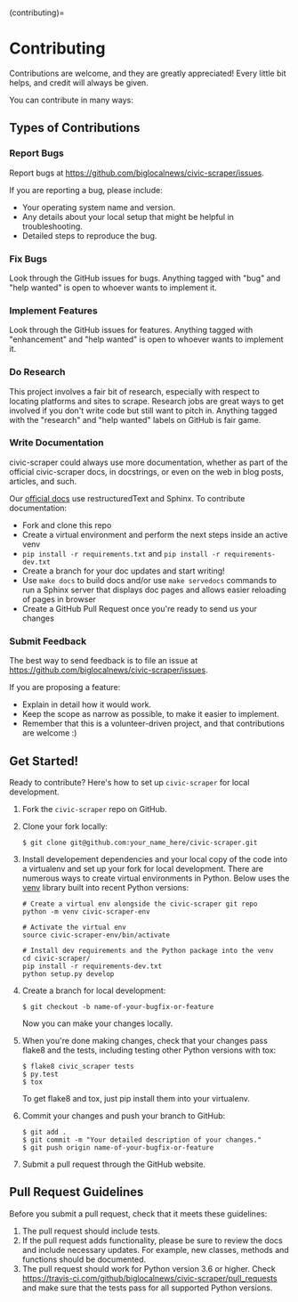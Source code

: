 ```{highlight} shell
```

(contributing)=

# Contributing

Contributions are welcome, and they are greatly appreciated! Every
little bit helps, and credit will always be given.

You can contribute in many ways:

## Types of Contributions

### Report Bugs

Report bugs at <https://github.com/biglocalnews/civic-scraper/issues>.

If you are reporting a bug, please include:

- Your operating system name and version.
- Any details about your local setup that might be helpful in troubleshooting.
- Detailed steps to reproduce the bug.

### Fix Bugs

Look through the GitHub issues for bugs. Anything tagged with "bug"
and "help wanted" is open to whoever wants to implement it.

### Implement Features

Look through the GitHub issues for features. Anything tagged with "enhancement"
and "help wanted" is open to whoever wants to implement it.

### Do Research

This project involves a fair bit of research, especially with respect to locating
platforms and sites to scrape. Research jobs are great ways to get involved if
you don't write code but still want to pitch in. Anything tagged
with the "research" and "help wanted" labels on GitHub is fair game.

### Write Documentation

civic-scraper could always use more documentation, whether as part of the
official civic-scraper docs, in docstrings, or even on the web in blog posts,
articles, and such.

Our [official docs] use restructuredText and Sphinx. To contribute documentation:

- Fork and clone this repo
- Create a virtual environment and perform the next steps inside an active venv
- `pip install -r requirements.txt` and `pip install -r requirements-dev.txt`
- Create a branch for your doc updates and start writing!
- Use `make docs` to build docs and/or use `make servedocs` commands to run a
  Sphinx server that displays doc pages and allows easier reloading of pages in browser
- Create a GitHub Pull Request once you're ready to send us your changes

### Submit Feedback

The best way to send feedback is to file an issue at <https://github.com/biglocalnews/civic-scraper/issues>.

If you are proposing a feature:

- Explain in detail how it would work.
- Keep the scope as narrow as possible, to make it easier to implement.
- Remember that this is a volunteer-driven project, and that contributions
  are welcome :)

## Get Started!

Ready to contribute? Here's how to set up `civic-scraper` for local development.

1. Fork the `civic-scraper` repo on GitHub.

2. Clone your fork locally:

   ```
   $ git clone git@github.com:your_name_here/civic-scraper.git
   ```

3. Install developement dependencies and your local copy of the code
   into a virtualenv and set up your fork for local development.
   There are numerous ways to create virtual environments in Python.
   Below uses the [venv] library built into recent Python versions:

   ```
   # Create a virtual env alongside the civic-scraper git repo
   python -m venv civic-scraper-env

   # Activate the virtual env
   source civic-scraper-env/bin/activate

   # Install dev requirements and the Python package into the venv
   cd civic-scraper/
   pip install -r requirements-dev.txt
   python setup.py develop
   ```

4. Create a branch for local development:

   ```
   $ git checkout -b name-of-your-bugfix-or-feature
   ```

   Now you can make your changes locally.

5. When you're done making changes, check that your changes pass flake8 and the tests, including testing other Python versions with tox:

   ```
   $ flake8 civic_scraper tests
   $ py.test
   $ tox
   ```

   To get flake8 and tox, just pip install them into your virtualenv.

6. Commit your changes and push your branch to GitHub:

   ```
   $ git add .
   $ git commit -m "Your detailed description of your changes."
   $ git push origin name-of-your-bugfix-or-feature
   ```

7. Submit a pull request through the GitHub website.

## Pull Request Guidelines

Before you submit a pull request, check that it meets these guidelines:

1. The pull request should include tests.
2. If the pull request adds functionality, please be sure to review the docs
   and include necessary updates. For example, new classes, methods
   and functions should be documented.
3. The pull request should work for Python version 3.6 or higher. Check
   <https://travis-ci.com/github/biglocalnews/civic-scraper/pull_requests>
   and make sure that the tests pass for all supported Python versions.

[official docs]: https://civic-scraper.readthedocs.io/en/latest/?badge=latest
[venv]: https://docs.python.org/3/library/venv.html
